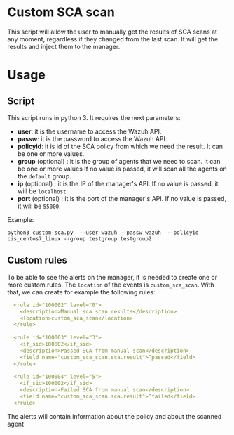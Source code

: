 # Custom SCA scan
This script will allow the user to manually get the results of SCA scans at any moment, regardless if they changed from the last scan. It will get the results and inject them to the manager.

# Usage
## Script
This script runs in python 3. It requires the next parameters:
- **user**: it is the username to access the Wazuh API.
- **passw**: it is the password to access the Wazuh API.
- **policyid**: it is id of the SCA policy from which we need the result. It can be one or more values.
- **group** (optional) : it is the group of agents that we need to scan. It can be one or more values If no value is passed, it will scan all the agents on the `default` group.
- **ip** (optional) : it is the IP of the manager's API. If no value is passed, it will be `localhost`.
- **port** (optional) : it is the port of the manager's API. If no value is passed, it will be `55000`.

Example:
```
python3 custom-sca.py  --user wazuh --passw wazuh  --policyid cis_centos7_linux --group testgroup testgroup2
```
## Custom rules
To be able to see the alerts on the manager, it is needed to create one or more custom rules.  The `location` of the events is `custom_sca_scan`. With that, we can create for example the following rules:
```yaml
  <rule id="100002" level="0">
    <description>Manual sca scan results</description>
    <location>custom_sca_scan</location>
  </rule>
  
  <rule id="100003" level="3">
    <if_sid>100002</if_sid>
    <description>Passed SCA from manual scan</description>
    <field name="custom_sca_scan.sca.result">^passed</field>
  </rule>
  
  <rule id="100004" level="5">
    <if_sid>100002</if_sid>
    <description>Failed SCA from manual scan</description>
    <field name="custom_sca_scan.sca.result">^failed</field>
  </rule>
```

The alerts will contain information about the policy and about the scanned agent
